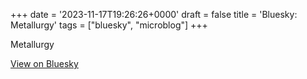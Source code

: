 +++
date = '2023-11-17T19:26:26+0000'
draft = false
title = 'Bluesky: Metallurgy'
tags = ["bluesky", "microblog"]
+++

Metallurgy

[View on Bluesky](https://bsky.app/profile/furukama.bsky.social/post/3kefsigqkcd2t)